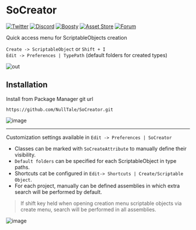 # SoCreator

[![Twitter](https://img.shields.io/badge/Twitter-Twitter?logo=X&color=red)](https://twitter.com/NullTale)
[![Discord](https://img.shields.io/badge/Discord-Discord?logo=discord&color=white)](https://discord.gg/CkdQvtA5un)
[![Boosty](https://img.shields.io/badge/Support-Boosty?logo=boosty&color=white)](https://boosty.to/nulltale/donate)
[![Asset Store](https://img.shields.io/badge/Asset%20Store-asd?logo=Unity&color=red)](https://assetstore.unity.com/packages/tools/utilities/228650)
[![Forum](https://img.shields.io/badge/Forum-asd?logo=ChatBot&color=blue)](https://forum.unity.com/threads/1351019/)

Quick access menu for ScriptableObjects creation<br>

`Create -> ScriptableObject` or `Shift + I`<br>
`Edit -> Preferences | TypePath` (default folders for created types)

![out](https://user-images.githubusercontent.com/1497430/191845515-311216d0-57c3-4294-8b69-0bf226fab911.gif)

## Installation
Install from Package Manager git url 
```
https://github.com/NullTale/SoCreator.git
```

![image](https://user-images.githubusercontent.com/1497430/181345613-b81a77c6-c449-4b19-ab1e-88b1ef06f6fc.png)

-----
Customization settings available in `Edit -> Preferences | SoCreator`

* Classes can be marked with `SoCreateAttribute` to manually define their visibility.
* `Default folders` can be specified for each ScriptableObject in type paths.
* Shortcuts cat be configured in `Edit-> Shortcuts | Create/Scriptable Object`.
* For each project, manually can be defined assemblies in which extra search will be performed by default.

> If shift key held when opening creation menu scriptable objects via create menu, search will be performed in all assemblies.

![image](https://github.com/NullTale/SoCreator/assets/1497430/7eeecd55-8e15-4168-adb4-6e6ebf462119)
